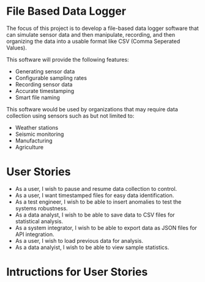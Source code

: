 # File Based Data Logger

The focus of this project is to develop a file-based data logger software that can simulate sensor data and then manipulate, recording, and then organizing the data into a usable format like CSV (Comma Seperated Values).

This software will provide the following features:
- Generating sensor data
- Configurable sampling rates
- Recording sensor data
- Accurate timestamping
- Smart file naming

This software would be used by organizations that may require data collection using sensors such as but not limited to:
- Weather stations
- Seismic monitoring
- Manufacturing
- Agriculture

# User Stories
- As a user, I wish to pause and resume data collection to control. 
- As a user, I want timestamped files for easy data identification.
- As a test engineer, I wish to be able to insert anomalies to test the systems robustness.
- As a data analyst, I wish to be able to save data to CSV files for statistical analysis.
- As a system integrator, I wish to be able to export data as JSON files for API integration.
- As a user, I wish to load previous data for analysis.
- As a data analyist, I wish to be able to view sample statistics.

# Intructions for User Stories
